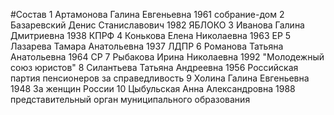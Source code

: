 #Состав
1 Артамонова Галина Евгеньевна 1961 собрание-дом
2 Базаревский Денис Станиславович 1982 ЯБЛОКО
3 Иванова Галина Дмитриевна 1938 КПРФ
4 Конькова Елена Николаевна 1963 ЕР
5 Лазарева Тамара Анатольевна 1937 ЛДПР
6 Романова Татьяна Анатольевна 1964 СР
7 Рыбакова Ирина Николаевна 1992 \"Молодежный союз юристов\"
8 Силантьева Татьяна Андреевна 1956 Российская партия пенсионеров за справедливость
9 Холина Галина Евгеньевна 1948 За женщин России
10 Цыбульская Анна Александровна 1988 представительный орган муниципального образования
